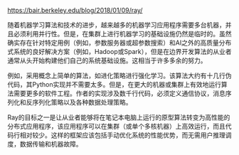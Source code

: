 https://bair.berkeley.edu/blog/2018/01/09/ray/

随着机器学习算法和技术的进步，越来越多的机器学习应用程序需要多台机器，并且必须利用并行性。但是，在集群上进行机器学习的基础设施仍然是临时的。虽然确实存在针对特定用例（例如，参数服务器或超参数搜索）和AI之外的高质量分布式系统的良好解决方案（例如，Hadoop或Spark），但是在边界开发算法的从业者通常从头开始构建他们自己的系统基础设施。这相当于许多多余的努力。

例如，采用概念上简单的算法，如进化策略进行强化学习。该算法大约有十几行伪代码，其Python实现并不需要太多。但是，在更大的机器或集群上有效地运行算法需要更多的软件工程。作者的实现涉及数千行代码，必须定义通信协议，消息序列化和反序列化策略以及各种数据处理策略。

Ray的目标之一是让从业者能够将在笔记本电脑上运行的原型算法转变为高性能的分布式应用程序，该应用程序可以在集群（或单个多核机器）上高效运行，而且代码行相对较少。这样的框架应该包括手动优化系统的性能优势，而无需用户推理调度，数据传输和机器故障。
